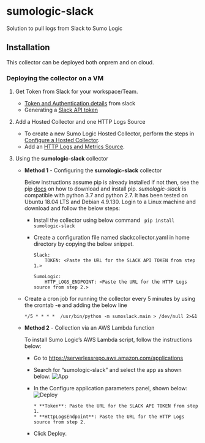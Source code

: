 # sumologic-slack

Solution to pull logs from Slack to Sumo Logic


## Installation

This collector can be deployed both onprem and on cloud.


### Deploying the collector on a VM
1. Get Token from Slack for your workspace/Team. 
    * [Token and Authentication details](https://slack.dev/python-slackclient/auth.html) from slack
    * Generating a [Slack API token](https://get.slack.help/hc/en-us/articles/215770388-Create-and-regenerate-API-tokens)
    
2. Add a Hosted Collector and one HTTP Logs Source

    * To create a new Sumo Logic Hosted Collector, perform the steps in [Configure a Hosted Collector](https://help.sumologic.com/03Send-Data/Hosted-Collectors/Configure-a-Hosted-Collector).
    * Add an [HTTP Logs and Metrics Source](https://help.sumologic.com/03Send-Data/Sources/02Sources-for-Hosted-Collectors/HTTP-Source).

3. Using the **sumologic-slack** collector 
    * **Method 1** - Configuring the **sumologic-slack** collector

        Below instructions assume pip is already installed if not then, see the pip [docs](https://pip.pypa.io/en/stable/installing/) on how to download and install pip.
    *sumologic-slack* is compatible with python 3.7 and python 2.7. It has been tested on Ubuntu 18.04 LTS and Debian 4.9.130.
    Login to a Linux machine and download and follow the below steps:

        * Install the collector using below command
      ``` pip install sumologic-slack```

        * Create a configuration file named slackcollector.yaml in home directory by copying the below snippet.

            ```
            Slack:
                TOKEN: <Paste the URL for the SLACK API TOKEN from step 1.>
                
            SumoLogic:
                HTTP_LOGS_ENDPOINT: <Paste the URL for the HTTP Logs source from step 2.>
            ```
    * Create a cron job  for running the collector every 5 minutes by using the crontab -e and adding the below line

        `*/5 * * * *  /usr/bin/python -m sumoslack.main > /dev/null 2>&1`

   * **Method 2** - Collection via an AWS Lambda function
   
        To install Sumo Logic’s AWS Lambda script, follow the instructions below:

        * Go to https://serverlessrepo.aws.amazon.com/applications
        * Search for “sumologic-slack” and select the app as shown below:
        ![App](https://appdev-readme-resources.s3.amazonaws.com/slack/App.png)

        * In the Configure application parameters panel, shown below:
        ![Deploy](https://appdev-readme-resources.s3.amazonaws.com/slack/Deploy.png)

            ```
            * **Token**: Paste the URL for the SLACK API TOKEN from step 1.
            * **HttpLogsEndpoint**: Paste the URL for the HTTP Logs source from step 2.
            ```
        * Click Deploy.

